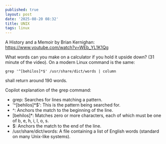 ```yaml
---
published: true
layout: post
date: '2025-08-20 08:32'
title: UNIX
tags: linux 
---
```

A History and a Memoir by Brian Kernighan:  
<https://www.youtube.com/watch?v=WEb_YL1K1Qg>

What words can you make on a calculator if you hold it upside down? (31 minute of the video). On a modern Linux command is the same:

    grep '^[behilos]*$' /usr/share/dict/words | column

shall return around 190 words.

Copilot explanation of the grep command:

- grep: Searches for lines matching a pattern.
- '^[behilos]*$': This is the pattern being searched for.
- ^: Anchors the match to the beginning of the line.
- [behilos]*: Matches zero or more characters, each of which must be one of b, e, h, i, l, o, s.
- $: Anchors the match to the end of the line.
- /usr/share/dict/words: A file containing a list of English words (standard on many Unix-like systems).

